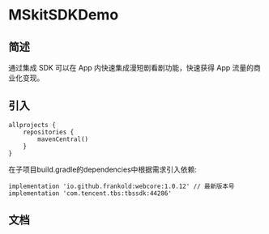 # MSkitSDKDemo
<p>
</p>

## 简述

通过集成 SDK 可以在 App 内快速集成漫短剧看剧功能，快速获得 App 流量的商业化变现。

## 引入

```
allprojects {
    repositories {
        mavenCentral()
    }
}
```

在子项目build.gradle的dependencies中根据需求引入依赖:
```
implementation 'io.github.frankold:webcore:1.0.12' // 最新版本号
implementation 'com.tencent.tbs:tbssdk:44286'

```
## 文档

